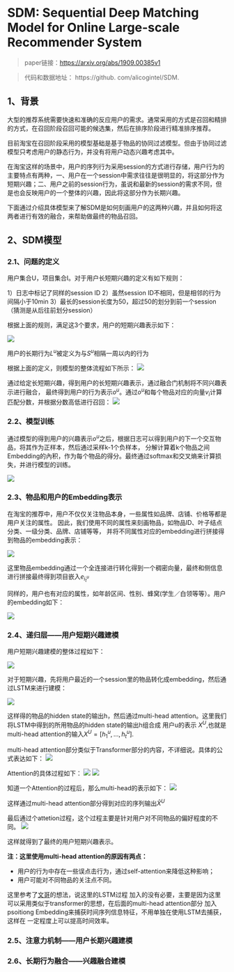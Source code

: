 # SDM: Sequential Deep Matching Model for Online Large-scale Recommender System

>paper链接：https://arxiv.org/abs/1909.00385v1

>代码和数据地址： https://github. com/alicogintel/SDM.


## 1、背景

大型的推荐系统需要快速和准确的反应用户的需求。通常采用的方式是召回和精排的方式，在召回阶段召回可能的候选集，然后在排序阶段进行精准排序推荐。

目前淘宝在召回阶段采用的模型基础是基于物品的协同过滤模型。但由于协同过滤模型只考虑用户的静态行为，并没有将用户动态兴趣考虑其中。

在淘宝这样的场景中，用户的序列行为采用session的方式进行存储，用户行为的主要特点有两种，一、用户在一个session中需求往往是很明显的，将这部分作为
短期兴趣；二、用户之前的session行为，虽说和最新的session的需求不同，但是也会反映用户的一个整体的兴趣，因此将这部分作为长期兴趣。

下面通过介绍具体模型来了解SDM是如何刻画用户的这两种兴趣，并且如何将这两者进行有效的融合，来帮助做最终的物品召回。


## 2、SDM模型
### 2.1、问题的定义
用户集合U，项目集合I。对于用户长短期兴趣的定义有如下规则：
	
1）日志中标记了同样的session ID
2）虽然session ID不相同，但是相邻的行为间隔小于10min
3）最长的session长度为50，超过50的划分到前一个session（猜测是从后往前划分session）

根据上面的规则，满足这3个要求，用户的短期兴趣表示如下：

![](readme_files/1.jpg)

用户的长期行为$L^u$被定义为与$S^u$相隔一周以内的行为

根据上面的定义，则模型的整体流程如下所示：
![](readme_files/2.jpg)

通过给定长短期兴趣，得到用户的长短期兴趣表示，通过融合门机制将不同兴趣表示进行融合，
最终得到用户的行为表示$o^u$。通过$o^u$和每个物品对应的向量$v_i$计算匹配分数，并根据分数高低进行召回：
![](readme_files/3.jpg)
	
### 2.2、模型训练

通过模型的得到用户的兴趣表示$o^u$之后，根据日志可以得到用户的下一个交互物品，将其作为正样本，然后通过采样k-1个负样本，
分解计算着k个物品之间Embedding的內积，作为每个物品的得分。最终通过softmax和交叉熵来计算损失，并进行模型的训练。

![](readme_files/4.jpg)
	
### 2.3、物品和用户的Embedding表示
在淘宝的推荐中，用户不仅仅关注物品本身，一些属性如品牌、店铺、价格等都是用户关注的属性。
因此，我们使用不同的属性来刻画物品，如物品ID、叶子结点分类、一级分类、品牌、店铺等等，
并将不同属性对应的embedding进行拼接得到物品的embedding表示：

![](readme_files/5.jpg)

这里物品embedding通过一个全连接进行转化得到一个稠密向量，最终和侧信息进行拼接最终得到项目嵌入$e_i_t^u$

同样的，用户也有对应的属性，如年龄区间、性别、蜂窝(学生／白领等等）。用户的embedding如下：

![](readme_files/6.jpg)


### 2.4、递归层——用户短期兴趣建模

用户短期兴趣建模的整体过程如下：

![](readme_files/7.jpg)

对于短期兴趣，先将用户最近的一个session里的物品转化成embedding，然后通过LSTM来进行建模：

![](readme_files/8.jpg)

这样得的物品的hidden state的输出h，然后通过multi-head attention。这里我们将LSTM中得到的所用物品的hidden state的输出h组合成
用户u的表示 $X^U$,也就是multi-head attention的输入$X^U= [h^u_1, ...,h^u_t ].$

multi-head attention部分类似于Transformer部分的内容，不详细说。具体的公式表达如下：
![](readme_files/9.jpg)

Attention的具体过程如下：
![](readme_files/10.jpg)
![](readme_files/11.jpg)

知道一个Attention的过程后，那么multi-head的表示如下：
![](readme_files/12.jpg)

这样通过multi-head attention部分得到对应的序列输出$\hat X^U$

最后通过个attetion过程，这个过程主要是针对用户对不同物品的偏好程度的不同。
![](readme_files/13.jpg)

这样就得到了最终的用户短期兴趣表示。

**注：这里使用multi-head attention的原因有两点：**

- 用户的行为中存在一些误点击行为，通过self-attention来降低这种影响；
- 用户可能对不同物品的关注点不同。

这里参考了[文哥](https://www.jianshu.com/p/95acafac035c)的想法，说这里的LSTM过程
加入的没有必要，主要是因为这里可以采用类似于transformer的思想，在后面的multi-head attention部分
加入psoitiong Embedding来捕获时间序列信息特征，不用单独在使用LSTM去捕获，这样在
一定程度上可以提高时间效率。

### 2.5、注意力机制——用户长期兴趣建模
### 2.6、长期行为融合——兴趣融合建模
## 